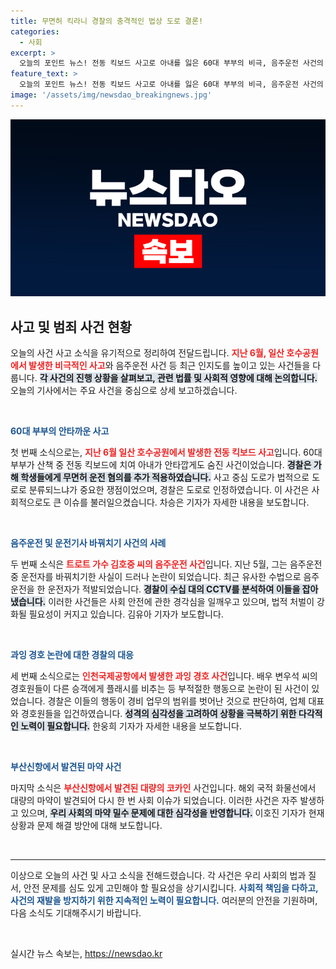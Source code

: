 ```yaml
---
title: 무면허 킥라니 경찰의 충격적인 법상 도로 결론!
categories:
  - 사회
excerpt: >
  오늘의 포인트 뉴스! 전동 킥보드 사고로 아내를 잃은 60대 부부의 비극, 음주운전 사건의 민낯, 과잉 경호 논란, 그리고 부산신항의 대량 코카인 발견까지! 클릭으로 궁금증을 해결하세요!
feature_text: >
  오늘의 포인트 뉴스! 전동 킥보드 사고로 아내를 잃은 60대 부부의 비극, 음주운전 사건의 민낯, 과잉 경호 논란, 그리고 부산신항의 대량 코카인 발견까지! 클릭으로 궁금증을 해결하세요!
image: '/assets/img/newsdao_breakingnews.jpg'
---
```


<p><img src="/assets/img/newsdao_breakingnews.jpg" alt="koreaapp 속보" /></p>

<h2 data-ke-size="size26">사고 및 범죄 사건 현황</h2>

<p data-ke-size="size16">오늘의 사건 사고 소식을 유기적으로 정리하여 전달드립니다. <b><span style="color: #ee2323;">지난 6월, 일산 호수공원에서 발생한 비극적인 사고</span></b>와 음주운전 사건 등 최근 인지도를 높이고 있는 사건들을 다룹니다. <b><span style="background-color: #21538527;">각 사건의 진행 상황을 살펴보고, 관련 법률 및 사회적 영향에 대해 논의합니다.</span></b> 오늘의 기사에서는 주요 사건을 중심으로 상세 보고하겠습니다.</p>

<p data-ke-size="size16">&nbsp;</p>

<p><b><span style="color: #1a5490;">60대 부부의 안타까운 사고</span></b></p>

<p data-ke-size="size16">첫 번째 소식으로는, <b><span style="color: #ee2323;">지난 6월 일산 호수공원에서 발생한 전동 킥보드 사고</span></b>입니다. 60대 부부가 산책 중 전동 킥보드에 치여 아내가 안타깝게도 숨진 사건이었습니다. <b><span style="background-color: #21538527;">경찰은 가해 학생들에게 무면허 운전 혐의를 추가 적용하였습니다.</span></b> 사고 중심 도로가 법적으로 도로로 분류되느냐가 중요한 쟁점이었으며, 경찰은 도로로 인정하였습니다. 이 사건은 사회적으로도 큰 이슈를 불러일으켰습니다. 차승은 기자가 자세한 내용을 보도합니다.</p>

<p data-ke-size="size16">&nbsp;</p>

<p><b><span style="color: #1a5490;">음주운전 및 운전기사 바꿔치기 사건의 사례</span></b></p>

<p data-ke-size="size16">두 번째 소식은 <b><span style="color: #ee2323;">트로트 가수 김호중 씨의 음주운전 사건</span></b>입니다. 지난 5월, 그는 음주운전 중 운전자를 바꿔치기한 사실이 드러나 논란이 되었습니다. 최근 유사한 수법으로 음주운전을 한 운전자가 적발되었습니다. <b><span style="background-color: #21538527;">경찰이 수십 대의 CCTV를 분석하여 이들을 잡아냈습니다.</span></b> 이러한 사건들은 사회 안전에 관한 경각심을 일깨우고 있으며, 법적 처벌이 강화될 필요성이 커지고 있습니다. 김유아 기자가 보도합니다.</p>

<p data-ke-size="size16">&nbsp;</p>

<p><b><span style="color: #1a5490;">과잉 경호 논란에 대한 경찰의 대응</span></b></p>

<p data-ke-size="size16">세 번째 소식으로는 <b><span style="color: #ee2323;">인천국제공항에서 발생한 과잉 경호 사건</span></b>입니다. 배우 변우석 씨의 경호원들이 다른 승객에게 플래시를 비추는 등 부적절한 행동으로 논란이 된 사건이 있었습니다. 경찰은 이들의 행동이 경비 업무의 범위를 벗어난 것으로 판단하여, 업체 대표와 경호원들을 입건하였습니다. <b><span style="background-color: #21538527;">성격의 심각성을 고려하여 상황을 극복하기 위한 다각적인 노력이 필요합니다.</span></b> 한웅희 기자가 자세한 내용을 보도합니다.</p>

<p data-ke-size="size16">&nbsp;</p>

<p><b><span style="color: #1a5490;">부산신항에서 발견된 마약 사건</span></b></p>

<p data-ke-size="size16">마지막 소식은 <b><span style="color: #ee2323;">부산신항에서 발견된 대량의 코카인</span></b> 사건입니다. 해외 국적 화물선에서 대량의 마약이 발견되어 다시 한 번 사회 이슈가 되었습니다. 이러한 사건은 자주 발생하고 있으며, <b><span style="background-color: #21538527;">우리 사회의 마약 밀수 문제에 대한 심각성을 반영합니다.</span></b> 이호진 기자가 현재 상황과 문제 해결 방안에 대해 보도합니다.</p>

<p data-ke-size="size16">&nbsp;</p>

<hr>

<p data-ke-size="size16">이상으로 오늘의 사건 및 사고 소식을 전해드렸습니다. 각 사건은 우리 사회의 법과 질서, 안전 문제를 심도 있게 고민해야 할 필요성을 상기시킵니다. <b><span style="color: #1a5490;">사회적 책임을 다하고, 사건의 재발을 방지하기 위한 지속적인 노력이 필요합니다.</span></b> 여러분의 안전을 기원하며, 다음 소식도 기대해주시기 바랍니다.</p>

<p data-ke-size="size16">&nbsp;</p>
실시간 뉴스 속보는, <a href="https://newsdao.kr" rel="dofollow">https://newsdao.kr</a>


